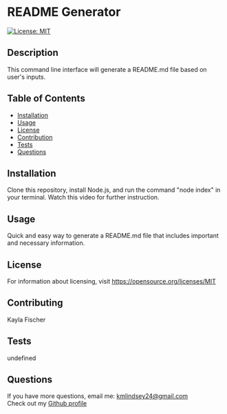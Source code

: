 # README Generator

  [![License: MIT](https://img.shields.io/badge/License-MIT-yellow.svg)](https://opensource.org/licenses/MIT)

  ## Description
  This command line interface will generate a README.md file based on user's inputs.


  ## Table of Contents

  - [Installation](#Installation)
  - [Usage](#Usage)
  - [License](#License)
  - [Contribution](#Contributing)
  - [Tests](#Tests)
  - [Questions](#Questions)
  

  ## Installation
  Clone this repository, install Node.js, and run the command "node index" in your terminal. Watch this video for further instruction.

  ## Usage
  Quick and easy way to generate a README.md file that includes important and necessary information.

  ## License
  
  For information about licensing, visit https://opensource.org/licenses/MIT

  ## Contributing
  Kayla Fischer

  ## Tests
  undefined

  ## Questions
  If you have more questions, email me: <kmlindsey24@gmail.com>
  <br>
  Check out my [Github profile](https://github.com/kfisch2)

